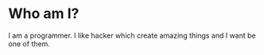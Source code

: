 Who am I?
========


I am a programmer. I like hacker which create amazing things and I want be one of them. 

